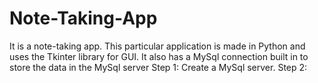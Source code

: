 # Note-Taking-App
It is a note-taking app. This particular application is made in Python and uses the Tkinter library for GUI. It also has a MySql connection built in to store the data in the MySql server 
Step 1: Create a MySql server.
Step 2: 
